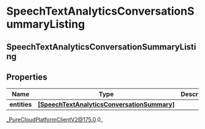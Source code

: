 # SpeechTextAnalyticsConversationSummaryListing

## SpeechTextAnalyticsConversationSummaryListing

## Properties

|Name | Type | Description | Notes|
|------------ | ------------- | ------------- | -------------|
| **entities** | [**[SpeechTextAnalyticsConversationSummary]**]([SpeechTextAnalyticsConversationSummary]) |  | [optional] |



_PureCloudPlatformClientV2@175.0.0_
